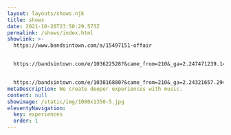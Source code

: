 ```yaml
---
layout: layouts/shows.njk
title: shows
date: 2021-10-20T23:50:29.573Z
permalink: /shows/index.html
showlink: >-
  https://www.bandsintown.com/a/15497151-offair


  https://bandsintown.com/e/103622528?&came_from=210&_ga=2.247471239.1434592318.1657901848-1345926014.1657901848


  https://bandsintown.com/e/103816880?&came_from=210&_ga=2.24321657.294732652.1664841110-1436411429.1664303688
metaDescription: We create deeper experiences with music.
content: null
showimage: /static/img/1080x1350-5.jpg
eleventyNavigation:
  key: experiences
  order: 1
---
```

